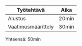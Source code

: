 
| Työtehtävä            | Aika  |
|-----------------------|-------|
| Alustus               | 20min |
| Vaatimusmäärittely    | 30min |

Yhteensä: 50min
